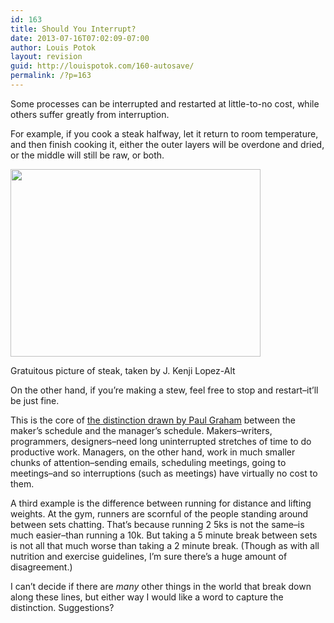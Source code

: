 ```yaml
---
id: 163
title: Should You Interrupt?
date: 2013-07-16T07:02:09-07:00
author: Louis Potok
layout: revision
guid: http://louispotok.com/160-autosave/
permalink: /?p=163
---
```

Some processes can be interrupted and restarted at little-to-no cost, while others suffer greatly from interruption.

For example, if you cook a steak halfway, let it return to room temperature, and then finish cooking it, either the outer layers will be overdone and dried, or the middle will still be raw, or both.

<div style="width: 410px" class="wp-caption alignnone">
  <a href="http://www.seriouseats.com/2013/06/the-food-lab-7-old-wives-tales-about-cooking-steak.html"><img loading="lazy" class=" " alt="" src="http://www.seriouseats.com/images/20110516-cowboy-steak-5.jpg" width="400" height="300" /></a>
  
  <p class="wp-caption-text">
    Gratuitous picture of steak, taken by J. Kenji Lopez-Alt
  </p>
</div>

On the other hand, if you&#8217;re making a stew, feel free to stop and restart&#8211;it&#8217;ll be just fine.

This is the core of <a href="http://www.paulgraham.com/makersschedule.html" target="_blank">the distinction drawn by Paul Graham</a> between the maker&#8217;s schedule and the manager&#8217;s schedule. Makers&#8211;writers, programmers, designers&#8211;need long uninterrupted stretches of time to do productive work. Managers, on the other hand, work in much smaller chunks of attention&#8211;sending emails, scheduling meetings, going to meetings&#8211;and so interruptions (such as meetings) have virtually no cost to them.

A third example is the difference between running for distance and lifting weights. At the gym, runners are scornful of the people standing around between sets chatting. That&#8217;s because running 2 5ks is not the same&#8211;is much easier&#8211;than running a 10k. But taking a 5 minute break between sets is not all that much worse than taking a 2 minute break. (Though as with all nutrition and exercise guidelines, I&#8217;m sure there&#8217;s a huge amount of disagreement.)

I can&#8217;t decide if there are _many_ other things in the world that break down along these lines, but either way I would like a word to capture the distinction. Suggestions?
